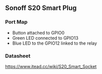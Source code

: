## Sonoff S20 Smart Plug 

### Port Map 

- Button attached to GPIO0 
- Green LED connected to GPIO13 
- Blue LED to the GPIO12 linked to the relay

### Datasheet

https://www.itead.cc/wiki/S20_Smart_Socket

